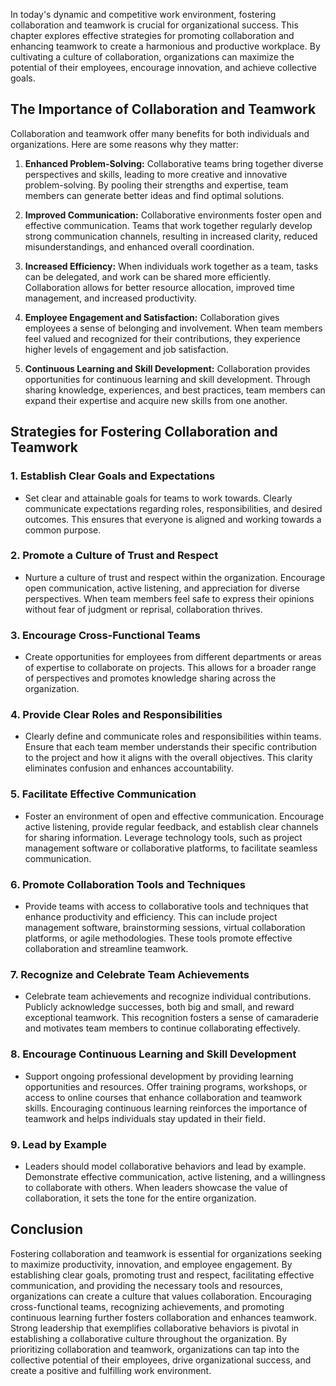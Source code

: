 
In today's dynamic and competitive work environment, fostering collaboration and teamwork is crucial for organizational success. This chapter explores effective strategies for promoting collaboration and enhancing teamwork to create a harmonious and productive workplace. By cultivating a culture of collaboration, organizations can maximize the potential of their employees, encourage innovation, and achieve collective goals.

The Importance of Collaboration and Teamwork
--------------------------------------------

Collaboration and teamwork offer many benefits for both individuals and organizations. Here are some reasons why they matter:

1. **Enhanced Problem-Solving:** Collaborative teams bring together diverse perspectives and skills, leading to more creative and innovative problem-solving. By pooling their strengths and expertise, team members can generate better ideas and find optimal solutions.

2. **Improved Communication:** Collaborative environments foster open and effective communication. Teams that work together regularly develop strong communication channels, resulting in increased clarity, reduced misunderstandings, and enhanced overall coordination.

3. **Increased Efficiency:** When individuals work together as a team, tasks can be delegated, and work can be shared more efficiently. Collaboration allows for better resource allocation, improved time management, and increased productivity.

4. **Employee Engagement and Satisfaction:** Collaboration gives employees a sense of belonging and involvement. When team members feel valued and recognized for their contributions, they experience higher levels of engagement and job satisfaction.

5. **Continuous Learning and Skill Development:** Collaboration provides opportunities for continuous learning and skill development. Through sharing knowledge, experiences, and best practices, team members can expand their expertise and acquire new skills from one another.

Strategies for Fostering Collaboration and Teamwork
---------------------------------------------------

### 1. **Establish Clear Goals and Expectations**

* Set clear and attainable goals for teams to work towards. Clearly communicate expectations regarding roles, responsibilities, and desired outcomes. This ensures that everyone is aligned and working towards a common purpose.

### 2. **Promote a Culture of Trust and Respect**

* Nurture a culture of trust and respect within the organization. Encourage open communication, active listening, and appreciation for diverse perspectives. When team members feel safe to express their opinions without fear of judgment or reprisal, collaboration thrives.

### 3. **Encourage Cross-Functional Teams**

* Create opportunities for employees from different departments or areas of expertise to collaborate on projects. This allows for a broader range of perspectives and promotes knowledge sharing across the organization.

### 4. **Provide Clear Roles and Responsibilities**

* Clearly define and communicate roles and responsibilities within teams. Ensure that each team member understands their specific contribution to the project and how it aligns with the overall objectives. This clarity eliminates confusion and enhances accountability.

### 5. **Facilitate Effective Communication**

* Foster an environment of open and effective communication. Encourage active listening, provide regular feedback, and establish clear channels for sharing information. Leverage technology tools, such as project management software or collaborative platforms, to facilitate seamless communication.

### 6. **Promote Collaboration Tools and Techniques**

* Provide teams with access to collaborative tools and techniques that enhance productivity and efficiency. This can include project management software, brainstorming sessions, virtual collaboration platforms, or agile methodologies. These tools promote effective collaboration and streamline teamwork.

### 7. **Recognize and Celebrate Team Achievements**

* Celebrate team achievements and recognize individual contributions. Publicly acknowledge successes, both big and small, and reward exceptional teamwork. This recognition fosters a sense of camaraderie and motivates team members to continue collaborating effectively.

### 8. **Encourage Continuous Learning and Skill Development**

* Support ongoing professional development by providing learning opportunities and resources. Offer training programs, workshops, or access to online courses that enhance collaboration and teamwork skills. Encouraging continuous learning reinforces the importance of teamwork and helps individuals stay updated in their field.

### 9. **Lead by Example**

* Leaders should model collaborative behaviors and lead by example. Demonstrate effective communication, active listening, and a willingness to collaborate with others. When leaders showcase the value of collaboration, it sets the tone for the entire organization.

Conclusion
----------

Fostering collaboration and teamwork is essential for organizations seeking to maximize productivity, innovation, and employee engagement. By establishing clear goals, promoting trust and respect, facilitating effective communication, and providing the necessary tools and resources, organizations can create a culture that values collaboration. Encouraging cross-functional teams, recognizing achievements, and promoting continuous learning further fosters collaboration and enhances teamwork. Strong leadership that exemplifies collaborative behaviors is pivotal in establishing a collaborative culture throughout the organization. By prioritizing collaboration and teamwork, organizations can tap into the collective potential of their employees, drive organizational success, and create a positive and fulfilling work environment.
